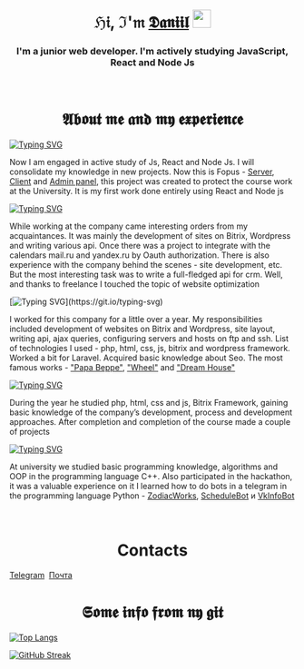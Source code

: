 <h1 align="center">ℌ𝔦, ℑ'𝔪 <a href="https://t.me/reverse_light/" target="_blank">𝕯𝖆𝖓𝖎𝖎𝖑</a> 
<img src="https://github.com/blackcater/blackcater/raw/main/images/Hi.gif" height="32"/></h1>

<h3 align="center">I'm a junior web developer. I'm actively studying JavaScript, React and Node Js</h3>
<br>

<h1 align="center">𝕬𝖇𝖔𝖚𝖙 𝖒𝖊 𝖆𝖓𝖉 𝖒𝖞 𝖊𝖝𝖕𝖊𝖗𝖎𝖊𝖓𝖈𝖊</a></h1>

[![Typing SVG](https://readme-typing-svg.herokuapp.com?color=ffe5b4&lines=Nowadays)](https://git.io/typing-svg)

<p>Now I am engaged in active study of Js, React and Node Js. I will consolidate my knowledge in new projects. Now this is Fopus - <a href="https://github.com/Daniil-Tevs/fopus-server" target="_blank">Server</a>, <a href="https://github.com/Daniil-Tevs/fopus-client" target="_blank">Client</a> and <a href="https://github.com/Daniil-Tevs/fopus-admin" target="_blank">Admin panel</a>, this project was created to protect the course work at the University. It is my first work done entirely using React and Node js</p>


[![Typing SVG](https://readme-typing-svg.herokuapp.com?color=ffe5b4&lines=Freelance)](https://git.io/typing-svg)

<p>While working at the company came interesting orders from my acquaintances. It was mainly the development of sites on Bitrix, Wordpress and writing various api. Once there was a project to integrate with the calendars mail.ru and yandex.ru by Oauth authorization. There is also experience with the company behind the scenes - site development, etc. But the most interesting task was to write a full-fledged api for crm. Well, and thanks to freelance I touched the topic of website optimization</p>



[![Typing SVG](https://readme-typing-svg.herokuapp.com?color=ffe5b4&lines=Company+"Aimart")](https://git.io/typing-svg)

<p>I worked for this company for a little over a year. My responsibilities included development of websites on Bitrix and Wordpress, site layout, writing api, ajax queries, configuring servers and hosts on ftp and ssh. List of technologies I used - php, html, css, js, bitrix and wordpress framework. Worked a bit for Laravel. Acquired basic knowledge about Seo. The most famous works - <a href="https://pabeppe.ru/" target="_blank">"Papa Beppe"</a>, <a href="https://www.koleso39.com/" target="_blank">"Wheel"</a> and <a href="https://dreamhouse39.ru/" target="_blank">"Dream House"</a></p>


[![Typing SVG](https://readme-typing-svg.herokuapp.com?color=ffe5b4&lines=Bitrix+University)](https://git.io/typing-svg)

<p>During the year he studied php, html, css and js, Bitrix Framework, gaining basic knowledge of the company’s development, process and development approaches. After completion and completion of the course made a couple of projects</p>


[![Typing SVG](https://readme-typing-svg.herokuapp.com?color=ffe5b4&lines=Baltic+Federal+Universityy)](https://git.io/typing-svg)

<p>At university we studied basic programming knowledge, algorithms and OOP in the programming language C++. Also participated in the hackathon, it was a valuable experience on it I learned how to do bots in a telegram in the programming language Python - <a href="https://github.com/Daniil-Tevs/ZodiacWorks" target="_blank">ZodiacWorks</a>, <a href="https://github.com/Daniil-Tevs/ScheduleBot" target="_blank">ScheduleBot</a> и <a href="https://github.com/Daniil-Tevs/VkInfoBot">VkInfoBot</a></p>
<br>
<h1 align="center">Contacts</h1>
<a href="https://t.me/reverse_light/">Telegram</a>
<img src="/telegram.org/img/favicon-32x32.png" alt="">
<a href="mailto:daniil_tevs@mail.ru">Почта</a>
<br>
<h1 align="center">𝕾𝖔𝖒𝖊 𝖎𝖓𝖋𝖔 𝖋𝖗𝖔𝖒 𝖓𝖞 𝖌𝖎𝖙</h1>
<p align="center">

  
[![Top Langs](https://github-readme-stats.vercel.app/api/top-langs/?username=Daniil-Tevs&layout=compact)](https://github.com/anuraghazra/github-readme-stats)

[![GitHub Streak](https://github-readme-streak-stats.herokuapp.com/?user=Daniil-Tevs)](https://git.io/streak-stats)
